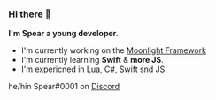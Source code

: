 ### Hi there 👋

**I'm Spear a young developer.**

- I'm currently working on the <a href="https://github.com/callmehSpear/Moonlight-Framework">Moonlight Framework</a>
- I'm currently learning **Swift** & **more JS**.
- I'm expericned in Lua, C#, Swift snd JS.

he/hin
Spear#0001 on <a href="https://discord.com">Discord</a>
<!--
**callmehSpear/callmehspear** is a ✨ _special_ ✨ repository because its `README.md` (this file) appears on your GitHub profile.

Here are some ideas to get you started:

- 🔭 I’m currently working on ...
- 🌱 I’m currently learning ...
- 👯 I’m looking to collaborate on ...
- 🤔 I’m looking for help with ...
- 💬 Ask me about ...
- 📫 How to reach me: ...
- 😄 Pronouns: ...
- ⚡ Fun fact: ...
-->

